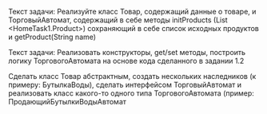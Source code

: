 Текст задачи:
Реализуйте класс Товар, содержащий данные о товаре,
и ТорговыйАвтомат, содержащий в себе методы
initProducts (List <HomeTask1.Product>) сохраняющий в себе
список исходных продуктов и getProduct(String name)


Текст задачи:
Реализовать конструкторы, get/set методы,
построить логику ТорговогоАвтомата на основе
кода сделанного в задании 1.2




Сделать класс Товар абстрактным,
создать нескольких наследников (к примеру: БутылкаВоды),
сделать интерфейсом ТорговыйАвтомат и реализовать класс
какого-то одного типа ТорговогоАвтомата
(пример: ПродающийБутылкиВодыАвтомат